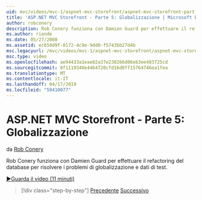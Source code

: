 ```yaml
---
uid: mvc/videos/mvc-1/aspnet-mvc-storefront/aspnet-mvc-storefront-part-5-globalization
title: 'ASP.NET MVC Storefront - Parte 5: Globalizzazione | Microsoft Docs'
author: robconery
description: Rob Conery funziona con Damien Guard per effettuare il refactoring del database per risolvere i problemi di globalizzazione e dati di test.
ms.author: riande
ms.date: 05/27/2008
ms.assetid: ec659d9f-8172-4c9e-9dd0-f5743bb27d4b
msc.legacyurl: /mvc/videos/mvc-1/aspnet-mvc-storefront/aspnet-mvc-storefront-part-5-globalization
msc.type: video
ms.openlocfilehash: ae94433a1eae82a37e230266d06eb3ee483725cd
ms.sourcegitcommit: 0f1119340e4464720cfd16d0ff15764746ea1fea
ms.translationtype: MT
ms.contentlocale: it-IT
ms.lasthandoff: 04/17/2019
ms.locfileid: "59410077"
---
```

# <a name="aspnet-mvc-storefront-part-5-globalization"></a>ASP.NET MVC Storefront - Parte 5: Globalizzazione

da [Rob Conery](https://github.com/robconery)

Rob Conery funziona con Damien Guard per effettuare il refactoring del database per risolvere i problemi di globalizzazione e dati di test.

[&#9654;Guarda il video (11 minuti)](https://channel9.msdn.com/Blogs/ASP-NET-Site-Videos/aspnet-mvc-storefront-part-5-globalization)

> [!div class="step-by-step"]
> [Precedente](aspnet-mvc-storefront-part-4-linq-to-sql-spike.md)
> [Successivo](aspnet-mvc-storefront-part-6-finishing-the-repository-and-initial-ui-work.md)

